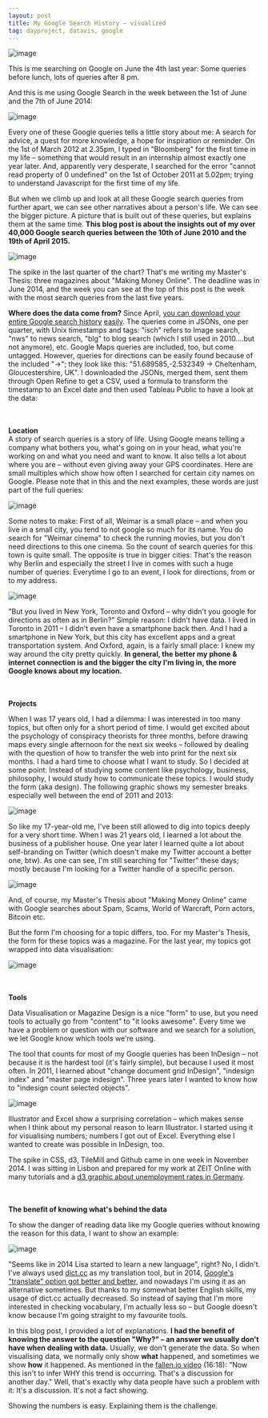 ```yaml
---
layout: post
title: My Google Search History – visualized
tag: dayproject, datavis, google
---
```


![image](/pic/150620_GoogleSearch_.jpg)

This is me searching on Google on June the 4th last year: Some queries before lunch, lots of queries after 8 pm. 

And this is me using Google Search in the week between the 1st of June and the 7th of June 2014:

![image](/pic/150620_GoogleSearch_2.jpg)

Every one of these Google queries tells a little story about me: A search for advice, a quest for more knowledge, a hope for inspiration or reminder. On the 1st of March 2012 at 2.35pm, I typed in "Bloomberg" for the first time in my life – something that would result in an internship almost exactly one year later. And, apparently very desperate, I searched for the error "cannot read property of 0 undefined" on the 1st of October 2011 at 5.02pm; trying to understand Javascript for the first time of my life. 

But when we climb up and look at all these Google search queries from further apart, we can see other narratives about a person's life. We can see the bigger picture. A picture that is built out of these queries, but explains them at the same time. **This blog post is about the insights out of my over 40,000 Google search queries between the 10th of June 2010 and the 19th of April 2015.** 

![image](/pic/150620_GoogleSearch_3.jpg)

The spike in the last quarter of the chart? That's me writing my Master's Thesis: three magazines about "Making Money Online". The deadline was in June 2014, and the week you can see at the top of this post is the week with the most search queries from the last five years.

**Where does the data come from?** Since April, [you can download your entire Google search history](http://www.cnet.com/news/google-now-lets-you-download-your-search-history/) [easily](https://support.google.com/websearch/answer/6068625?hl=en). The queries come in JSONs, one per quarter, with Unix timestamps and tags: "isch" refers to Image search, "nws" to news search, "blg" to blog search (which I still used in 2010....but not anymore), etc. Google Maps queries are included, too, but come untagged. However, queries for directions can be easily found because of the included "->"; they look like this: "51.689585,-2.532349 -> Cheltenham, Gloucestershire, UK". I downloaded the JSONs, merged them, sent them through Open Refine to get a CSV, used a formula to transform the timestamp to an Excel date and then used Tableau Public to have a look at the data:
<br><br><br>


**Location**<br>
A story of search queries is a story of life. Using Google means telling a  company what bothers you, what's going on in your head, what you're working on and what you need and want to know. It also tells a lot about where you are – without even giving away your GPS coordinates. Here are small multiples which show how often I searched for certain city names on Google. Please note that in this and the next examples, these words are just part of the full queries: 

![image](/pic/150620_GoogleSearch_9.jpg)

Some notes to make: First of all, Weimar is a small place – and when you live in a small city, you tend to not google so much for its name. You do search for "Weimar cinema" to check the running movies, but you don't need directions to this one cinema. So the count of search queries for this town is quite small. 
The opposite is true in bigger cities: That's the reason why Berlin and especially the street I live in comes with such a huge number of queries. Everytime I go to an event, I look for directions, from or to my address. 


![image](/pic/150620_GoogleSearch_4.jpg)


"But you lived in New York, Toronto and Oxford – why didn't you google for directions as often as in Berlin?" Simple reason: I didn't have data. I lived in Toronto in 2011 – I didn't even have a smartphone back then. And I had a smartphone in New York, but this city has excellent apps and a great transportation system. And Oxford, again, is a fairly small place: I knew my way around the city pretty quickly. **In general, the better my phone & internet connection is and the bigger the city I'm living in, the more Google knows about my location.**
<br><br><br>


**Projects**<br>

When I was 17 years old, I had a dilemma: I was interested in too many topics, but often only for a short period of time. I would get excited about the psychology of conspiracy theorists for three months, before drawing maps every single afternoon for the next six weeks – followed by dealing with the question of how to transfer the web into print for the next six months. I had a hard time to choose what I want to study. So I decided at some point: Instead of studying some content like psychology, business, philosophy, I would study how to communicate these topics. I would study the form (aka design). The following graphic shows my semester breaks especially well between the end of 2011 and 2013:

![image](/pic/150620_GoogleSearch_1.jpg)

So like my 17-year-old me, I've been still allowed to dig into topics deeply for a very short time. When I was 21 years old, I learned a lot about the business of a publisher house. One year later I learned quite a lot about self-branding on Twitter (which doesn't make my Twitter account a better one, btw). As one can see, I'm still searching for "Twitter" these days; mostly because I'm looking for a  Twitter handle of a specific person.

![image](/pic/150620_GoogleSearch_8.jpg)

 And, of course, my Master's Thesis about "Making Money Online" came with Google searches about Spam, Scams, World of Warcraft, Porn actors, Bitcoin etc. 

But the form I'm choosing for a topic differs, too. For my Master's Thesis, the form for these topics was a magazine. For the last year, my topics got wrapped into data visualisation: 

![image](/pic/150620_GoogleSearch_12.jpg)
<br><br><br>


**Tools**<br>

Data Visualisation or Magazine Design is a nice "form" to use, but you need tools to actually go from "content" to "it looks awesome". Every time we have a problem or question with our software and we search for a solution, we let Google know which tools we're using. 

The tool that counts for most of my Google queries has been InDesign – not because it is the hardest tool (it's fairly simple), but because I used it most often. In 2011, I learned about "change document grid InDesign", "indesign index" and "master page indesign". Three years later I wanted to know how to "indesign count selected objects". 

![image](/pic/150620_GoogleSearch_7.jpg)

Illustrator and Excel show a surprising correlation – which makes sense when I think about my personal reason to learn Illustrator. I started using it for visualising numbers; numbers I got out of Excel. Everything else I wanted to create was possible in InDesign, too. 

The spike in CSS, d3, TileMill and Github came in one week in November 2014. I was sitting in Lisbon and prepared for my work at ZEIT Online with many tutorials and a [d3 graphic about unemployment rates in Germany](http://lisacharlotterost.de/Graphic-Unemployment-in-Germany/). 
<br><br><br>


**The benefit of knowing what's behind the data**<br>

To show the danger of reading data like my Google queries without knowing the reason for this data, I want to show an example: 

![image](/pic/150620_GoogleSearch_6.jpg)

"Seems like in 2014 Lisa started to learn a new language", right? No, I didn't. I've always used [dict.cc](http://dict.cc) as my translation tool, but in 2014, [Google's "translate" option got better and better](https://www.google.de/webhp?sourceid=chrome-instant&ion=1&espv=2&ie=UTF-8#q=translate+Naja%2C+immer+noch+nicht+so+gut), and nowadays I'm using it as an alternative sometimes. But thanks to my somewhat better English skills, my usage of dict.cc actually decreased. So instead of saying that I'm more interested in checking vocabulary, I'm actually less so – but Google doesn't know because I'm going straight to my favourite tools. 

In this blog post, I provided a lot of explanations. **I had the benefit of knowing the answer to the question "Why?" – an answer we usually don't have when dealing with data.** Usually, we don't generate the data. So when visualising data, we normally only show **what** happened, and sometimes we show **how** it happened. As mentioned in the [fallen.io video](http://www.fallen.io/ww2/) (16:18): "Now this isn't to infer WHY this trend is occurring. That's a discussion for another day." Well, that's exactly why data people have such a problem with it: It's a discussion. It's not a fact showing. 

Showing the numbers is easy. Explaining them is the challenge. 





